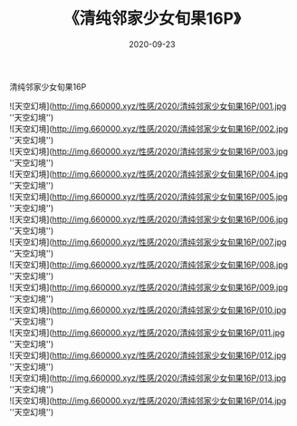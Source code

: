 ﻿---
layout: post
title:  《清纯邻家少女旬果16P》
date:   2020-09-23
img: http://img.660000.xyz/性感/2020/清纯邻家少女旬果16P/000.jpg
categories: [美女, 性感, 泳衣]
---

清纯邻家少女旬果16P



![天空幻境](http://img.660000.xyz/性感/2020/清纯邻家少女旬果16P/001.jpg ''天空幻境'') <br>
![天空幻境](http://img.660000.xyz/性感/2020/清纯邻家少女旬果16P/002.jpg ''天空幻境'') <br>
![天空幻境](http://img.660000.xyz/性感/2020/清纯邻家少女旬果16P/003.jpg ''天空幻境'') <br>
![天空幻境](http://img.660000.xyz/性感/2020/清纯邻家少女旬果16P/004.jpg ''天空幻境'') <br>
![天空幻境](http://img.660000.xyz/性感/2020/清纯邻家少女旬果16P/005.jpg ''天空幻境'') <br>
![天空幻境](http://img.660000.xyz/性感/2020/清纯邻家少女旬果16P/006.jpg ''天空幻境'') <br>
![天空幻境](http://img.660000.xyz/性感/2020/清纯邻家少女旬果16P/007.jpg ''天空幻境'') <br>
![天空幻境](http://img.660000.xyz/性感/2020/清纯邻家少女旬果16P/008.jpg ''天空幻境'') <br>
![天空幻境](http://img.660000.xyz/性感/2020/清纯邻家少女旬果16P/009.jpg ''天空幻境'') <br>
![天空幻境](http://img.660000.xyz/性感/2020/清纯邻家少女旬果16P/010.jpg ''天空幻境'') <br>
![天空幻境](http://img.660000.xyz/性感/2020/清纯邻家少女旬果16P/011.jpg ''天空幻境'') <br>
![天空幻境](http://img.660000.xyz/性感/2020/清纯邻家少女旬果16P/012.jpg ''天空幻境'') <br>
![天空幻境](http://img.660000.xyz/性感/2020/清纯邻家少女旬果16P/013.jpg ''天空幻境'') <br>
![天空幻境](http://img.660000.xyz/性感/2020/清纯邻家少女旬果16P/014.jpg ''天空幻境'') <br>
